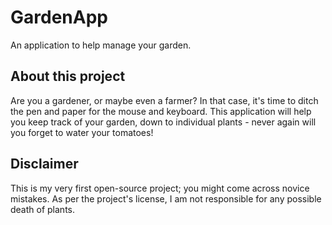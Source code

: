 # GardenApp
An application to help manage your garden.

## About this project
Are you a gardener, or maybe even a farmer? In that case, it's time to ditch the pen and paper for the mouse and keyboard. This application will help you keep track of your garden, down to individual plants - never again will you forget to water your tomatoes!

## Disclaimer
This is my very first open-source project; you might come across novice mistakes. As per the project's license, I am not responsible for any possible death of plants.
